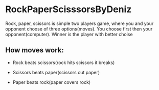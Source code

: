 # RockPaperScisssorsByDeniz

Rock, paper, scissors is simple two players game, where you and your opponent choose of three options(moves). You choose first then your opponent(computer). Winner is the player with better choise


## How moves work:

- Rock beats scissors(rock hits scissors it breaks)

- Scissors beats paper(scissors cut paper)

- Paper beats rock(paper covers rock)


